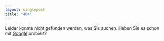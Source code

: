 ```yaml
---
layout: singlepost
title: "404"
---
```


Leider konnte nicht gefunden werden, was Sie suchen. Haben Sie es schon mit <a href="https://www.google.com/?q=site:nikolaus-piccolotto.info">Google</a> probiert?